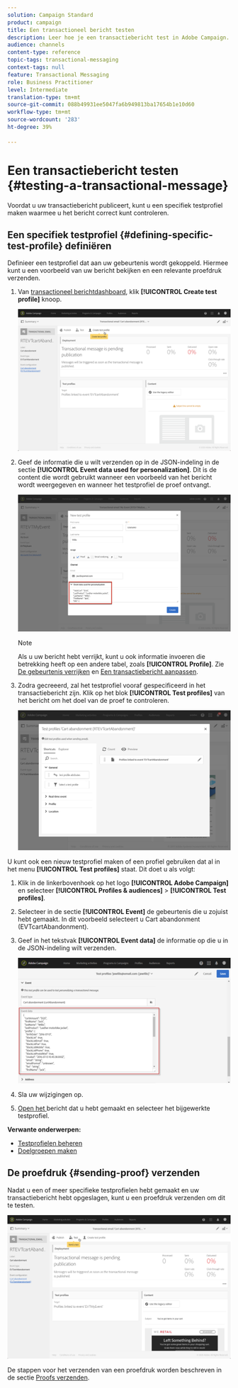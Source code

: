 ```yaml
---
solution: Campaign Standard
product: campaign
title: Een transactioneel bericht testen
description: Leer hoe je een transactiebericht test in Adobe Campaign.
audience: channels
content-type: reference
topic-tags: transactional-messaging
context-tags: null
feature: Transactional Messaging
role: Business Practitioner
level: Intermediate
translation-type: tm+mt
source-git-commit: 088b49931ee5047fa6b949813ba17654b1e10d60
workflow-type: tm+mt
source-wordcount: '283'
ht-degree: 39%

---
```



# Een transactiebericht testen {#testing-a-transactional-message}

Voordat u uw transactiebericht publiceert, kunt u een specifiek testprofiel maken waarmee u het bericht correct kunt controleren.

## Een specifiek testprofiel {#defining-specific-test-profile} definiëren

Definieer een testprofiel dat aan uw gebeurtenis wordt gekoppeld. Hiermee kunt u een voorbeeld van uw bericht bekijken en een relevante proefdruk verzenden.

1. Van [transactioneel berichtdashboard](../../channels/using/editing-transactional-message.md#accessing-transactional-messages), klik **[!UICONTROL Create test profile]** knoop.

   ![](assets/message-center_test-profile.png)

1. Geef de informatie die u wilt verzenden op in de JSON-indeling in de sectie **[!UICONTROL Event data used for personalization]**. Dit is de content die wordt gebruikt wanneer een voorbeeld van het bericht wordt weergegeven en wanneer het testprofiel de proef ontvangt.

   ![](assets/message-center_event-data.png)

   >[!NOTE]
   >
   >Als u uw bericht hebt verrijkt, kunt u ook informatie invoeren die betrekking heeft op een andere tabel, zoals **[!UICONTROL Profile]**. Zie [De gebeurtenis verrijken](../../channels/using/configuring-transactional-event.md#enriching-the-transactional-message-content) en [Een transactiebericht aanpassen](../../channels/using/editing-transactional-message.md#personalizing-a-transactional-message).

1. Zodra gecreeerd, zal het testprofiel vooraf gespecificeerd in het transactiebericht zijn. Klik op het blok **[!UICONTROL Test profiles]** van het bericht om het doel van de proef te controleren.

   ![](assets/message-center_5.png)

U kunt ook een nieuw testprofiel maken of een profiel gebruiken dat al in het menu **[!UICONTROL Test profiles]** staat. Dit doet u als volgt:

1. Klik in de linkerbovenhoek op het logo **[!UICONTROL Adobe Campaign]** en selecteer **[!UICONTROL Profiles & audiences]** > **[!UICONTROL Test profiles]**.
1. Selecteer in de sectie **[!UICONTROL Event]** de gebeurtenis die u zojuist hebt gemaakt. In dit voorbeeld selecteert u Cart abandonment (EVTcartAbandonment).
1. Geef in het tekstvak **[!UICONTROL Event data]** de informatie op die u in de JSON-indeling wilt verzenden.

   ![](assets/message-center_3.png)

1. Sla uw wijzigingen op.
1. [Open het ](../../channels/using/editing-transactional-message.md#accessing-transactional-messages) bericht dat u hebt gemaakt en selecteer het bijgewerkte testprofiel.

**Verwante onderwerpen:**

* [Testprofielen beheren](../../audiences/using/managing-test-profiles.md)
* [Doelgroepen maken](../../audiences/using/creating-audiences.md)

## De proefdruk {#sending-proof} verzenden

Nadat u een of meer specifieke testprofielen hebt gemaakt en uw transactiebericht hebt opgeslagen, kunt u een proefdruk verzenden om dit te testen.

![](assets/message-center_10.png)

De stappen voor het verzenden van een proefdruk worden beschreven in de sectie [Proofs verzenden](../../sending/using/sending-proofs.md).
